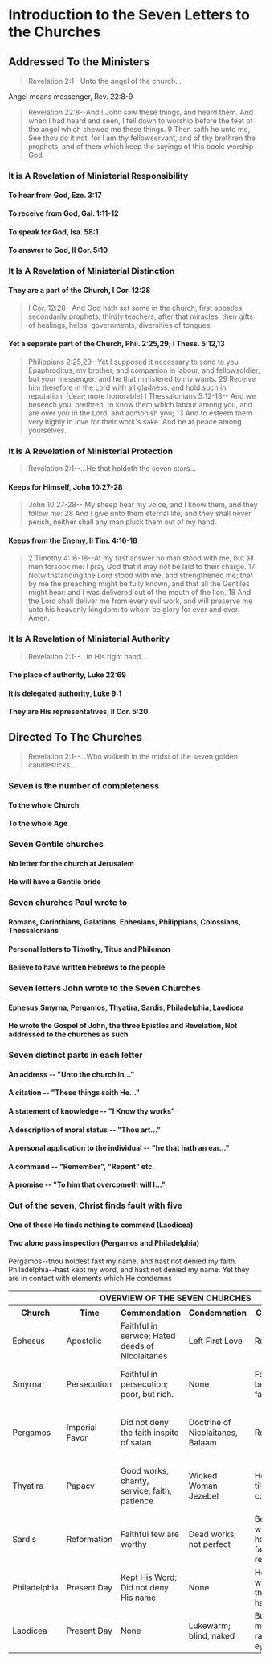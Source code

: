 # Introduction to the Seven Letters to the Churches

## Addressed To the Ministers

> Revelation 2:1--Unto the angel of the church&hellip;

Angel means messenger, Rev. 22:8-9

> Revelation 22:8--And I John saw these things, and heard them. And when I had heard and seen, I fell down to worship before the feet of the angel which shewed me these things. 9 Then saith he unto me, See thou do it not: for I am thy fellowservant, and of thy brethren the prophets, and of them which keep the sayings of this book: worship God.

### It is A Revelation of Ministerial Responsibility

#### To hear from God, Eze. 3:17
#### To receive from God, Gal. 1:11-12
#### To speak for God, Isa. 58:1
#### To answer to God, II Cor. 5:10
### It Is A Revelation of Ministerial Distinction
#### They are a part of the Church, I Cor. 12:28
> I Cor. 12:28--And God hath set some in the church, first apostles, secondarily prophets, thirdly teachers, after that miracles, then gifts of healings, helps, governments, diversities of tongues.
#### Yet a separate part of the Church, Phil. 2:25,29; I Thess. 5:12,13
> Philippians 2:25,29--Yet I supposed it necessary to send to you Epaphroditus, my brother, and companion in labour, and fellowsoldier, but your messenger, and he that ministered to my wants. 29 Receive him therefore in the Lord with all gladness; and hold such in reputation: [dear; more honorable]
> I Thessalonians 5:12-13-- And we beseech you, brethren, to know them which labour among you, and are over you in the Lord, and admonish you; 13 And to esteem them very highly in love for their work's sake. And be at peace among yourselves.

### It Is A Revelation of Ministerial Protection
> Revelation 2:1--...He that holdeth the seven stars...
#### Keeps for Himself, John 10:27-28
> John 10:27-28-- My sheep hear my voice, and I know them, and they follow me: 28 And I give unto them eternal life; and they shall never perish, neither shall any man pluck them out of my hand.
#### Keeps from the Enemy, II Tim. 4:16-18
> 2 Timothy 4:16-18--At my first answer no man stood with me, but all men forsook me: I pray God that it may not be laid to their charge. 17 Notwithstanding the Lord stood with me, and strengthened me; that by me the preaching might be fully known, and that all the Gentiles might hear: and I was delivered out of the mouth of the lion. 18 And the Lord shall deliver me from every evil work, and will preserve me unto his heavenly kingdom: to whom be glory for ever and ever. Amen.

### It Is A Revelation of Ministerial Authority
> Revelation 2:1--...In His right hand...
#### The place of authority, Luke 22:69
#### It is delegated authority, Luke 9:1
#### They are His representatives, II Cor. 5:20
## Directed To The Churches
> Revelation 2:1--...Who walketh in the midst of the seven golden candlesticks...
### Seven is the number of completeness
#### To the whole Church
#### To the whole Age
### Seven Gentile churches
#### No letter for the church at Jerusalem
#### He will have a Gentile bride
### Seven churches Paul wrote to
#### Romans, Corinthians, Galatians, Ephesians, Philippians, Colossians, Thessalonians
#### Personal letters to Timothy, Titus and Philemon
#### Believe to have written Hebrews to the people
### Seven letters John wrote to the Seven Churches
#### Ephesus,Smyrna, Pergamos, Thyatira, Sardis, Philadelphia, Laodicea
#### He wrote the Gospel of John, the three Epistles and Revelation, Not addressed to the churches as such
### Seven distinct parts in each letter
#### An address -- "Unto the church in..."
#### A citation -- "These things saith He..."
#### A statement of knowledge -- "I Know thy works"
#### A description of moral status -- "Thou art..."
#### A personal application to the individual -- "he that hath an ear..."
#### A command -- "Remember", "Repent" etc.
#### A promise -- "To him that overcometh will I..."
### Out of the seven, Christ finds fault with five
#### One of these He finds nothing to commend (Laodicea)
#### Two alone pass inspection (Pergamos and Philadelphia)
Pergamos--thou holdest fast my name, and hast not denied my faith. Philadelphia--hast kept my word, and hast not denied my name.
Yet they are in contact with elements which He condemns


<table>
<tr>
<th colspan="6">OVERVIEW OF THE SEVEN CHURCHES</th>
</tr>
<tr>
<th>Church</th>
<th>Time</th>
<th>Commendation</th>
<th>Condemnation</th>
<th>Counsel</th>
<th>Challenge</th>
</tr>
<tr>
<td>Ephesus</td>
<td>Apostolic</td>
<td>Faithful in service; Hated deeds of Nicolaitanes</td>
<td>Left First Love</td><td>Repent</td>
<td>Eat of the Tree of Life</td>
</tr>
<tr>
<td>Smyrna</td>
<td>Persecution</td>
<td>Faithful in persecution; poor, but rich.</td>
<td>None</td><td>Fear not; be faithful</td>
<td>Not hurt of the second death</td>
</tr>
<tr>
<td>Pergamos</td>
<td>Imperial Favor</td>
<td>Did not deny the faith inspite of satan</td>
<td>Doctrine of Nicolaitanes, Balaam</td><td>Repent</td>
<td>Eat hidden mannah, white stone, new name</td>
</tr>
<tr>
<td>Thyatira</td>
<td>Papacy</td>
<td>Good works, charity, service, faith, patience</td>
<td>Wicked Woman Jezebel</td><td>Hold fast till I come</td>
<td>Power over nations; Morning Star</td>
</tr>
<tr>
<td>Sardis</td>
<td>Reformation</td>
<td>Faithful few are worthy</td>
<td>Dead works; not perfect</td><td>Be watchful; hold fast; repent</td>
<td>White raiment; Confessed before Father</td>
</tr>
<tr>
<td>Philadelphia</td>
<td>Present Day</td>
<td>Kept His Word; Did not deny His name</td>
<td>None</td><td>Hold fast which thou hast</td>
<td>Pillar in the Temple; New name</td>
</tr>
<tr>
<td>Laodicea</td>
<td>Present Day</td>
<td>None</td>
<td>Lukewarm; blind, naked</td><td>Buy of me gold, raiment, eyesalve</td>
<td>Sit with Christ on His throne</td>
</tr>
</table>
